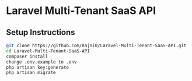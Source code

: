 # Laravel Multi-Tenant SaaS API

## Setup Instructions

```bash
git clone https://github.com/Rajni0/Laravel-Multi-Tenant-SaaS-API.git
cd Laravel-Multi-Tenant-SaaS-API
composer install
change .env.example to .env
php artisan key:generate
php artisan migrate
